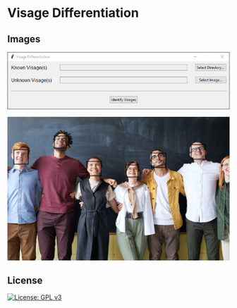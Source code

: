 # Visage Differentiation

## Images
![Screenshot](images/screenshot.png)

![Identified Visages](images/identified_visages.jpg)

## License
[![License: GPL v3](https://img.shields.io/badge/license-GPL%20v3-blue.svg)](https://www.gnu.org/licenses/gpl-3.0)
